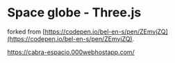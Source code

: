 # Space globe - Three.js
forked from 
[https://codepen.io/bel-en-s/pen/ZEmvjZQ](https://codepen.io/bel-en-s/pen/ZEmvjZQ).

https://cabra-espacio.000webhostapp.com/
